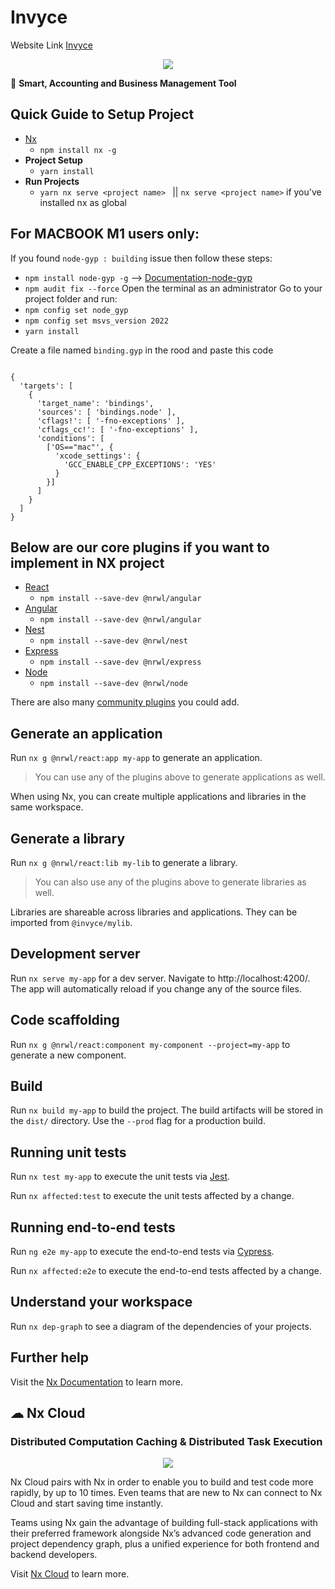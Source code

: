 # Invyce

Website Link [Invyce](https://invyce.com/)

<p style="text-align: center;"><img src="https://invyce.com/wp-content/uploads/2021/06/fb-invyce.jpg" ></p>

🔎 **Smart, Accounting and Business Management Tool**

## Quick Guide to Setup Project


- [Nx](https://nx.dev/getting-started/nx-setup)
  - `npm install nx -g`
- **Project Setup**
  - `yarn install`
- **Run Projects**
  - `yarn nx serve <project name> ` || `nx serve <project name>` if you've installed nx as global

## For MACBOOK M1 users only:
 
 If you found `node-gyp : building` issue then follow these steps:

- `npm install node-gyp -g`  --> [Documentation-node-gyp](https://www.npmjs.com/package/node-gyp)
- `npm audit fix --force`
  Open the terminal as an administrator
  Go to your project folder and run:
- `npm config set node_gyp`
- `npm config set msvs_version 2022`
- `yarn install`

Create a file named `binding.gyp` in the rood and paste this code

```

{
  'targets': [
    {
      'target_name': 'bindings',
      'sources': [ 'bindings.node' ],
      'cflags!': [ '-fno-exceptions' ], 
      'cflags_cc!': [ '-fno-exceptions' ],
      'conditions': [
        ['OS=="mac"', {
          'xcode_settings': {
            'GCC_ENABLE_CPP_EXCEPTIONS': 'YES'
          }
        }]
      ]
    }
  ]
}

```




## Below are our core plugins if you want to implement in NX project

- [React](https://reactjs.org)
  - `npm install --save-dev @nrwl/angular`
- [Angular](https://angular.io)
  - `npm install --save-dev @nrwl/angular`
- [Nest](https://nestjs.com)
  - `npm install --save-dev @nrwl/nest`
- [Express](https://expressjs.com)
  - `npm install --save-dev @nrwl/express`
- [Node](https://nodejs.org)
  - `npm install --save-dev @nrwl/node`

There are also many [community plugins](https://nx.dev/community) you could add.

## Generate an application 

Run `nx g @nrwl/react:app my-app` to generate an application.

> You can use any of the plugins above to generate applications as well.

When using Nx, you can create multiple applications and libraries in the same workspace.

## Generate a library

Run `nx g @nrwl/react:lib my-lib` to generate a library.

> You can also use any of the plugins above to generate libraries as well.

Libraries are shareable across libraries and applications. They can be imported from `@invyce/mylib`.

## Development server

Run `nx serve my-app` for a dev server. Navigate to http://localhost:4200/. The app will automatically reload if you change any of the source files.

## Code scaffolding

Run `nx g @nrwl/react:component my-component --project=my-app` to generate a new component.

## Build

Run `nx build my-app` to build the project. The build artifacts will be stored in the `dist/` directory. Use the `--prod` flag for a production build.

## Running unit tests

Run `nx test my-app` to execute the unit tests via [Jest](https://jestjs.io).

Run `nx affected:test` to execute the unit tests affected by a change.

## Running end-to-end tests

Run `ng e2e my-app` to execute the end-to-end tests via [Cypress](https://www.cypress.io).

Run `nx affected:e2e` to execute the end-to-end tests affected by a change.

## Understand your workspace

Run `nx dep-graph` to see a diagram of the dependencies of your projects.

## Further help

Visit the [Nx Documentation](https://nx.dev) to learn more.

## ☁ Nx Cloud

### Distributed Computation Caching & Distributed Task Execution

<p style="text-align: center;"><img src="https://raw.githubusercontent.com/nrwl/nx/master/images/nx-cloud-card.png"></p>

Nx Cloud pairs with Nx in order to enable you to build and test code more rapidly, by up to 10 times. Even teams that are new to Nx can connect to Nx Cloud and start saving time instantly.

Teams using Nx gain the advantage of building full-stack applications with their preferred framework alongside Nx’s advanced code generation and project dependency graph, plus a unified experience for both frontend and backend developers.

Visit [Nx Cloud](https://nx.app/) to learn more.
